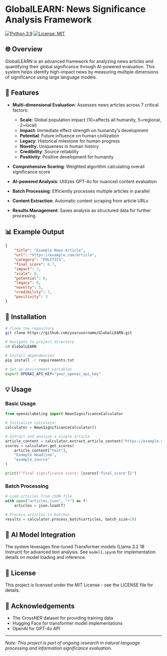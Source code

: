 # GlobalLEARN: News Significance Analysis Framework

[![Python 3.9](https://img.shields.io/badge/python-3.9-blue.svg)](https://www.python.org/downloads/release/python-390/)
[![License: MIT](https://img.shields.io/badge/License-MIT-yellow.svg)](https://opensource.org/licenses/MIT)

## 🌐 Overview

GlobalLEARN is an advanced framework for analyzing news articles and quantifying their global significance through AI-powered evaluation. This system helps identify high-impact news by measuring multiple dimensions of significance using large language models.

## 🚀 Features

- **Multi-dimensional Evaluation**: Assesses news articles across 7 critical factors:
  - **Scale**: Global population impact (10=affects all humanity, 5=regional, 2=local)
  - **Impact**: Immediate effect strength on humanity's development
  - **Potential**: Future influence on human civilization
  - **Legacy**: Historical milestone for human progress
  - **Novelty**: Uniqueness in human history
  - **Credibility**: Source reliability
  - **Positivity**: Positive development for humanity

- **Comprehensive Scoring**: Weighted algorithm calculating overall significance score
- **AI-powered Analysis**: Utilizes GPT-4o for nuanced content evaluation
- **Batch Processing**: Efficiently processes multiple articles in parallel
- **Content Extraction**: Automatic content scraping from article URLs
- **Results Management**: Saves analysis as structured data for further processing

## 📊 Example Output

```json
{
    "title": "Example News Article",
    "url": "https://example.com/article",
    "category": "POLITICS",
    "final_score": 6.7,
    "impact": 7,
    "scale": 8,
    "potential": 8,
    "legacy": 6,
    "novelty": 5,
    "credibility": 7,
    "positivity": 3
}
```

## 🔧 Installation

```bash
# Clone the repository
git clone https://github.com/yourusername/GlobalLEARN.git

# Navigate to project directory
cd GlobalLEARN

# Install dependencies
pip install -r requirements.txt

# Set up environment variables
export OPENAI_API_KEY="your_openai_api_key"
```

## 💡 Usage

### Basic Usage

```python
from openailabeling import NewsSignificanceCalculator

# Initialize calculator
calculator = NewsSignificanceCalculator()

# Extract and analyze a single article
article_content = calculator.extract_article_content("https://example.com/article")
scores = calculator.get_scores(
    article_content["text"],
    "Example Headline",
    "example_source"
)

print(f"Final significance score: {scores['final_score']}")
```

### Batch Processing

```python
# Load articles from JSON file
with open("articles.json", "r") as f:
    articles = json.load(f)

# Process articles in batches
results = calculator.process_batch(articles, batch_size=10)
```

## 🧠 AI Model Integration

The system leverages fine-tuned Transformer models (Llama 3.2 1B Instruct) for advanced text analysis. See `model1.ipynb` for implementation details on model loading and inference.

## 📝 License

This project is licensed under the MIT License - see the LICENSE file for details.

## 🙏 Acknowledgements

- The CrossNER dataset for providing training data
- Hugging Face for transformer model implementations
- OpenAI for GPT-4o API

---

*Note: This project is part of ongoing research in natural language processing and information significance evaluation.*
